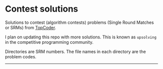 # Contest solutions

Solutions to contest (algorithm contests) problems (Single Round Matches or SRMs) from [TopCoder](topcoder.com).

I plan on updating this repo with more solutions. This is known as `upsolving` in the competitive programming community.

Directories are SRM numbers. The file names in each directory are the problem codes.

---